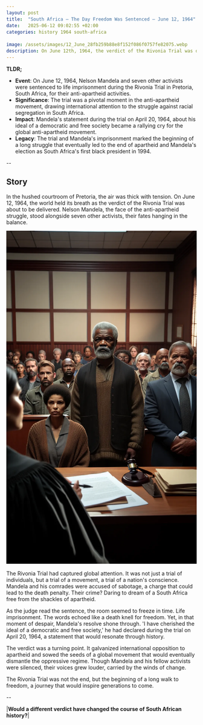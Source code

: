 ```yaml
---
layout: post
title:  "South Africa – The Day Freedom Was Sentenced – June 12, 1964"
date:   2025-06-12 09:02:55 +02:00
categories: history 1964 south-africa

image: /assets/images/12_June_28fb259b88e8f152f086f0757fe82075.webp
description: On June 12th, 1964, the verdict of the Rivonia Trial was delivered in South Africa. Nelson Mandela and seven other anti-apartheid activists were sentenced to life imprisonment for sabotage against the apartheid government.
---
```


**TLDR;**
- **Event**: On June 12, 1964, Nelson Mandela and seven other activists were sentenced to life imprisonment during the Rivonia Trial in Pretoria, South Africa, for their anti-apartheid activities.
- **Significance**: The trial was a pivotal moment in the anti-apartheid movement, drawing international attention to the struggle against racial segregation in South Africa.
- **Impact**: Mandela's statement during the trial on April 20, 1964, about his ideal of a democratic and free society became a rallying cry for the global anti-apartheid movement.
- **Legacy**: The trial and Mandela's imprisonment marked the beginning of a long struggle that eventually led to the end of apartheid and Mandela's election as South Africa's first black president in 1994.

--


## Story
In the hushed courtroom of Pretoria, the air was thick with tension. On June 12, 1964, the world held its breath as the verdict of the Rivonia Trial was about to be delivered. Nelson Mandela, the face of the anti-apartheid struggle, stood alongside seven other activists, their fates hanging in the balance.

![Image](/assets/images/12_June_28fb259b88e8f152f086f0757fe82075.webp)

The Rivonia Trial had captured global attention. It was not just a trial of individuals, but a trial of a movement, a trial of a nation's conscience. Mandela and his comrades were accused of sabotage, a charge that could lead to the death penalty. Their crime? Daring to dream of a South Africa free from the shackles of apartheid.

As the judge read the sentence, the room seemed to freeze in time. Life imprisonment. The words echoed like a death knell for freedom. Yet, in that moment of despair, Mandela's resolve shone through. 'I have cherished the ideal of a democratic and free society,' he had declared during the trial on April 20, 1964, a statement that would resonate through history.

The verdict was a turning point. It galvanized international opposition to apartheid and sowed the seeds of a global movement that would eventually dismantle the oppressive regime. Though Mandela and his fellow activists were silenced, their voices grew louder, carried by the winds of change.

The Rivonia Trial was not the end, but the beginning of a long walk to freedom, a journey that would inspire generations to come.


--

|**Would a different verdict have changed the course of South African history?**|

